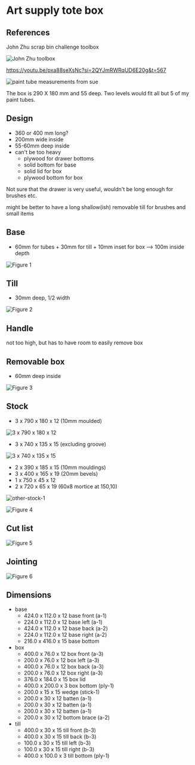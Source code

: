 
# Art supply tote box

## References

John Zhu scrap bin challenge toolbox

![John Zhu toolbox](images/art_tote/john-zhu-toolbox.jpg)

https://youtu.be/pxa88seXsNc?si=2QYJmRWRqUD6E20g&t=567


![paint tube measurements from sue](images/art_tote/paint-tube-measurements-from-sue.jpg)

The box is 290 X 180 mm and 55 deep. Two levels would fit all but 5 of my paint tubes.

          

## Design
- 360 or 400 mm long?
- 200mm wide inside
- 55-60mm deep inside
- can't be too heavy
  - plywood for drawer bottoms
  - solid bottom for base
  - solid lid for box
  - plywood bottom for box

Not sure that the drawer is very useful, wouldn't be long enough for brushes etc.

might be better to have a long shallow(ish) removable till for brushes and small items

          
## Base
- 60mm for tubes + 30mm for till + 10mm inset for box --> 100m inside depth

![Figure 1](art_tote/fig-1.svg)

## Till
- 30mm deep, 1/2 width

![Figure 2](art_tote/fig-2.svg)

## Handle
not too high, but has to have room to easily remove box
## Removable box
- 60mm deep inside

![Figure 3](art_tote/fig-3.svg)

## Stock

- 3 x 790 x 180 x 12 (10mm moulded)

![3 x 790 x 180 x 12](images/art_tote/3x790x180x12.jpg)

- 3 x 740 x 135 x 15 (excluding groove)

![3 x 740 x 135 x 15](images/art_tote/3x740x135x15.jpg)

- 2 x 390 x 185 x 15 (10mm mouldings)
- 3 x 400 x 165 x 19 (20mm bevels)
- 1 x 750 x 45 x 12
- 2 x 720 x 65 x 19 (60x8 mortice at 150,10)

![other-stock-1](images/art_tote/other-stock-1.jpg)

          

![Figure 4](art_tote/fig-4.svg)

## Cut list

![Figure 5](art_tote/fig-5.svg)

## Jointing

![Figure 6](art_tote/fig-6.svg)

## Dimensions
- base
  - 424.0 x 112.0 x 12 base front (a-1)
  - 224.0 x 112.0 x 12 base left (a-1)
  - 424.0 x 112.0 x 12 base back (a-2)
  - 224.0 x 112.0 x 12 base right (a-2)
  - 216.0 x 416.0 x 15 base bottom
- box
  - 400.0 x 76.0 x 12 box front (a-3)
  - 200.0 x 76.0 x 12 box left (a-3)
  - 400.0 x 76.0 x 12 box back (a-3)
  - 200.0 x 76.0 x 12 box right (a-3)
  - 376.0 x 184.0 x 15 box lid
  - 400.0 x 200.0 x 3 box bottom (ply-1)
  - 200.0 x 15 x 15 wedge (stick-1)
  - 200.0 x 30 x 12 batten (a-1)
  - 200.0 x 30 x 12 batten (a-1)
  - 200.0 x 30 x 12 batten (a-1)
  - 200.0 x 30 x 12 bottom brace (a-2)
- till
  - 400.0 x 30 x 15 till front (b-3)
  - 400.0 x 30 x 15 till back (b-3)
  - 100.0 x 30 x 15 till left (b-3)
  - 100.0 x 30 x 15 till right (b-3)
  - 400.0 x 100.0 x 3 till bottom (ply-1)
